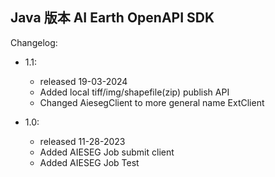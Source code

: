 ## Java 版本 AI Earth OpenAPI SDK

Changelog:

- 1.1:
  - released 19-03-2024
  - Added local tiff/img/shapefile(zip) publish API
  - Changed AiesegClient to more general name ExtClient

- 1.0:
  - released 11-28-2023
  - Added AIESEG Job submit client
  - Added AIESEG Job Test

